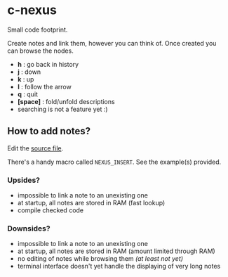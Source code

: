 # c-nexus

Small code footprint.

Create notes and link them, however you can think of. Once created you can browse the nodes.

- **h** : go back in history
- **j** : down
- **k** : up
- **l** : follow the arrow
- **q** : quit
- **[space]** : fold/unfold descriptions
- searching is not a feature yet :)

## How to add notes?

Edit the [source file](src/nexus.c).

There's a handy macro called `NEXUS_INSERT`. See the example(s) provided.

### Upsides?
- impossible to link a note to an unexisting one
- at startup, all notes are stored in RAM (fast lookup)
- compile checked code

### Downsides?
- impossible to link a note to an unexisting one
- at startup, all notes are stored in RAM (amount limited through RAM)
- no editing of notes while browsing them _(at least not yet)_
- terminal interface doesn't yet handle the displaying of very long notes

